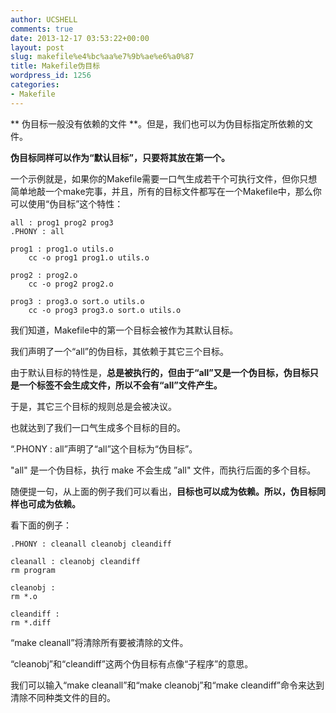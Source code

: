 ```yaml
---
author: UCSHELL
comments: true
date: 2013-12-17 03:53:22+00:00
layout: post
slug: makefile%e4%bc%aa%e7%9b%ae%e6%a0%87
title: Makefile伪目标
wordpress_id: 1256
categories:
- Makefile
---
```


** 伪目标一般没有依赖的文件 **。但是，我们也可以为伪目标指定所依赖的文件。

**伪目标同样可以作为“默认目标”，只要将其放在第一个。**

一个示例就是，如果你的Makefile需要一口气生成若干个可执行文件，但你只想简单地敲一个make完事，并且，所有的目标文件都写在一个Makefile中，那么你可以使用“伪目标”这个特性：

    
    all : prog1 prog2 prog3
    .PHONY : all
    
    prog1 : prog1.o utils.o
    	cc -o prog1 prog1.o utils.o
    
    prog2 : prog2.o
    	cc -o prog2 prog2.o
    
    prog3 : prog3.o sort.o utils.o
    	cc -o prog3 prog3.o sort.o utils.o


我们知道，Makefile中的第一个目标会被作为其默认目标。

我们声明了一个“all”的伪目标，其依赖于其它三个目标。

由于默认目标的特性是，**总是被执行的，但由于“all”又是一个伪目标，伪目标只是一个标签不会生成文件，所以不会有“all”文件产生。**

于是，其它三个目标的规则总是会被决议。

也就达到了我们一口气生成多个目标的目的。

“.PHONY : all”声明了“all”这个目标为“伪目标”。

"all" 是一个伪目标，执行 make 不会生成 ”all" 文件，而执行后面的多个目标。

随便提一句，从上面的例子我们可以看出，**目标也可以成为依赖。所以，伪目标同样也可成为依赖。**

看下面的例子：

    
    .PHONY : cleanall cleanobj cleandiff
    
    cleanall : cleanobj cleandiff
    rm program
    
    cleanobj :
    rm *.o
    
    cleandiff :
    rm *.diff


“make cleanall”将清除所有要被清除的文件。

“cleanobj”和“cleandiff”这两个伪目标有点像“子程序”的意思。

我们可以输入“make cleanall”和“make cleanobj”和“make cleandiff”命令来达到清除不同种类文件的目的。

